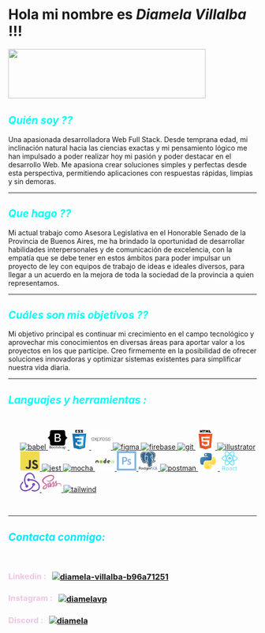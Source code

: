 <div>

<h1>Hola mi nombre es <i>Diamela Villalba</i> !!!</h1>

<img src="https://media.giphy.com/media/7FrOU9tPbgAZtxV5mb/giphy-downsized-large.gif" width="400" height="100">

<h2>
<font color="00FFF6"><i>Quién soy ??</i></font></h2>
<p fontsize="roboto">
Una apasionada desarrolladora Web Full Stack. Desde temprana edad, mi inclinación natural hacia las ciencias exactas y mi pensamiento lógico me han impulsado a poder realizar hoy mi pasión y poder destacar en el desarrollo Web. Me apasiona crear soluciones simples y perfectas desde esta perspectiva, permitiendo aplicaciones con respuestas rápidas, limpias y sin demoras.
</p>

<hr>

<h2>
<font color="00FFF6"><i>Que hago ??</i></font></h2>
<p fontsize="roboto">
Mi actual trabajo como Asesora Legislativa en el Honorable Senado de la Provincia de Buenos Aires, me ha brindado la oportunidad de desarrollar habilidades interpersonales y de comunicación de excelencia, con la empatía que se debe tener en estos ámbitos para poder impulsar un proyecto de ley con equipos de trabajo de ideas e ideales diversos, para llegar a un acuerdo en la mejora de toda la sociedad de la provincia a quien representamos.
</p>

<hr>

<h2>
<font color="00FFF6"><i>Cuáles son mis objetivos ??</i></font></h2>
<p fontsize="roboto">
Mi objetivo principal es continuar mi crecimiento en el campo tecnológico y aprovechar mis conocimientos en diversas áreas para aportar valor a los proyectos en los que participe. Creo firmemente en la posibilidad de ofrecer soluciones innovadoras y optimizar sistemas existentes para simplificar nuestra vida diaria.
<hr>

<h2 align="left"><font color="00FFF6"><i>Languajes y herramientas :</i></h2>
<br>

<p align="left"> 
<ul>
<a href="https://babeljs.io/" target="_blank" rel="noreferrer"> <img src="https://www.vectorlogo.zone/logos/babeljs/babeljs-icon.svg" alt="babel" width="40" height="40"/> </a> 
<a href="https://getbootstrap.com" target="_blank" rel="noreferrer"> <img src="https://raw.githubusercontent.com/devicons/devicon/master/icons/bootstrap/bootstrap-plain-wordmark.svg" alt="bootstrap" width="40" height="40"/> </a> 
<a href="https://www.w3schools.com/css/" target="_blank" rel="noreferrer"> <img src="https://raw.githubusercontent.com/devicons/devicon/master/icons/css3/css3-original-wordmark.svg" alt="css3" width="40" height="40"/> </a> 
<a href="https://expressjs.com" target="_blank" rel="noreferrer"> <img src="https://raw.githubusercontent.com/devicons/devicon/master/icons/express/express-original-wordmark.svg" alt="express" width="40" height="40"/> </a> 
<a href="https://www.figma.com/" target="_blank" rel="noreferrer"> <img src="https://www.vectorlogo.zone/logos/figma/figma-icon.svg" alt="figma" width="40" height="40"/> </a> 
<a href="https://firebase.google.com/" target="_blank" rel="noreferrer"> <img src="https://www.vectorlogo.zone/logos/firebase/firebase-icon.svg" alt="firebase" width="40" height="40"/> </a> 
<a href="https://git-scm.com/" target="_blank" rel="noreferrer"> <img src="https://www.vectorlogo.zone/logos/git-scm/git-scm-icon.svg" alt="git" width="40" height="40"/> </a> 
<a href="https://www.w3.org/html/" target="_blank" rel="noreferrer"> <img src="https://raw.githubusercontent.com/devicons/devicon/master/icons/html5/html5-original-wordmark.svg" alt="html5" width="40" height="40"/> </a> 
<a href="https://www.adobe.com/in/products/illustrator.html" target="_blank" rel="noreferrer"> <img src="https://www.vectorlogo.zone/logos/adobe_illustrator/adobe_illustrator-icon.svg" alt="illustrator" width="40" height="40"/> </a> 
<a href="https://developer.mozilla.org/en-US/docs/Web/JavaScript" target="_blank" rel="noreferrer"> <img src="https://raw.githubusercontent.com/devicons/devicon/master/icons/javascript/javascript-original.svg" alt="javascript" width="40" height="40"/> </a> <a href="https://jestjs.io" target="_blank" rel="noreferrer"> <img src="https://www.vectorlogo.zone/logos/jestjsio/jestjsio-icon.svg" alt="jest" width="40" height="40"/> </a> 
<a href="https://mochajs.org" target="_blank" rel="noreferrer"> <img src="https://www.vectorlogo.zone/logos/mochajs/mochajs-icon.svg" alt="mocha" width="40" height="40"/> </a>
<a href="https://nodejs.org" target="_blank" rel="noreferrer"> <img src="https://raw.githubusercontent.com/devicons/devicon/master/icons/nodejs/nodejs-original-wordmark.svg" alt="nodejs" width="40" height="40"/> </a> 
<a href="https://www.photoshop.com/en" target="_blank" rel="noreferrer"> <img src="https://raw.githubusercontent.com/devicons/devicon/master/icons/photoshop/photoshop-line.svg" alt="photoshop" width="40" height="40"/> </a> 
<a href="https://www.postgresql.org" target="_blank" rel="noreferrer"> <img src="https://raw.githubusercontent.com/devicons/devicon/master/icons/postgresql/postgresql-original-wordmark.svg" alt="postgresql" width="40" height="40"/> </a> 
<a href="https://postman.com" target="_blank" rel="noreferrer"> <img src="https://www.vectorlogo.zone/logos/getpostman/getpostman-icon.svg" alt="postman" width="40" height="40"/> </a> 
<a href="https://www.python.org" target="_blank" rel="noreferrer"> <img src="https://raw.githubusercontent.com/devicons/devicon/master/icons/python/python-original.svg" alt="python" width="40" height="40"/> </a> 
<a href="https://reactjs.org/" target="_blank" rel="noreferrer"> <img src="https://raw.githubusercontent.com/devicons/devicon/master/icons/react/react-original-wordmark.svg" alt="react" width="40" height="40"/> </a> 
<a href="https://redux.js.org" target="_blank" rel="noreferrer"> <img src="https://raw.githubusercontent.com/devicons/devicon/master/icons/redux/redux-original.svg" alt="redux" width="40" height="40"/> </a> 
<a href="https://sass-lang.com" target="_blank" rel="noreferrer"> <img src="https://raw.githubusercontent.com/devicons/devicon/master/icons/sass/sass-original.svg" alt="sass" width="40" height="40"/> </a> 
<a href="https://tailwindcss.com/" target="_blank" rel="noreferrer"> <img src="https://www.vectorlogo.zone/logos/tailwindcss/tailwindcss-icon.svg" alt="tailwind" width="40" height="40"/> </a> </p>
</ul>

<br><hr>

<h2 align="left"><font color="00E7FF"><i>Contacta conmigo:</i></font></h2>
<br>

<h3 align="left"><font color="EBC7E6"> Linkedin : &#160 </font>
<a href="https://linkedin.com/in/diamela-villalba-b96a71251" target="blank" ><img align="center" src="https://raw.githubusercontent.com/rahuldkjain/github-profile-readme-generator/master/src/images/icons/Social/linked-in-alt.svg" alt="diamela-villalba-b96a71251" height="20" width="30" /></a>
</h3>
<h3 align="left"><font color="EBC7E6"> Instagram : &#160 </font>
<a href="https://instagram.com/diamelavp" target="blank"><img align="center" src="https://raw.githubusercontent.com/rahuldkjain/github-profile-readme-generator/master/src/images/icons/Social/instagram.svg" alt="diamelavp" height="40" width="30" /></a>
</h3>
<h3 align="left"><font color="EBC7E6"> Discord : &#160 </font>
<a href="https://discord.gg/diamela" target="blank"><img align="center" src="https://raw.githubusercontent.com/rahuldkjain/github-profile-readme-generator/master/src/images/icons/Social/discord.svg" alt="diamela" height="30" width="40" /></a>
</h3>
</p>

<!--
**Diam29/Diam29** is a ✨ _special_ ✨ repository because its `README.md` (this file) appears on your GitHub profile.

Here are some ideas to get you started:

- 🔭 I’m currently working on ...
- 🌱 I’m currently learning ...
- 👯 I’m looking to collaborate on ...
- 🤔 I’m looking for help with ...
- 💬 Ask me about ...
- 📫 How to reach me: ...
- 😄 Pronouns: ...
- ⚡ Fun fact: ...
-->
